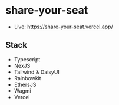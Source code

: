 # share-your-seat

- Live: https://share-your-seat.vercel.app/

## Stack

- Typescript
- NexJS
- Tailwind & DaisyUI
- Rainbowkit
- EthersJS
- Wagmi
- Vercel
